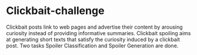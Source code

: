 # Clickbait-challenge
Clickbait posts link to web pages and advertise their content by arousing curiosity instead of providing informative summaries. Clickbait spoiling aims at generating short texts that satisfy the curiosity induced by a clickbait post. Two tasks Spoiler Classification and Spoiler Generation are done.
